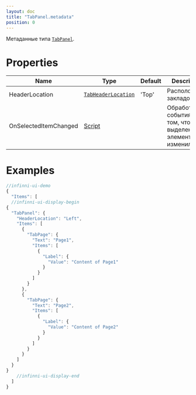 ```yaml
---
layout: doc
title: "TabPanel.metadata"
position: 0
---
```


Метаданные типа [`TabPanel`](../).

# Properties

|Name|Type|Default|Description|
|----|----|-------|-----------|
|HeaderLocation|[`TabHeaderLocation`](../TabHeaderLocation/)|'Top'|Расположение закладок|
|OnSelectedItemChanged|[Script](../../../Core/Script/)| |Обработчик события о том, что выделенный элемент изменился|

# Examples

```js
//infinni-ui-demo
{
  "Items": [
  //infinni-ui-display-begin
{
  "TabPanel": {
    "HeaderLocation": "Left",
    "Items": [
      {
        "TabPage": {
          "Text": "Page1",
          "Items": [
            {
              "Label": {
                "Value": "Content of Page1"
              }
            }
          ]
        }
      },
      {
        "TabPage": {
          "Text": "Page2",
          "Items": [
            {
              "Label": {
                "Value": "Content of Page2"
              }
            }
          ]
        }
      }
    ]
  }
}
    //infinni-ui-display-end
  ]
}
```

